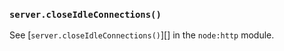 ### `server.closeIdleConnections()`

<!-- YAML
added: v18.2.0
-->

See [`server.closeIdleConnections()`][] in the `node:http` module.
